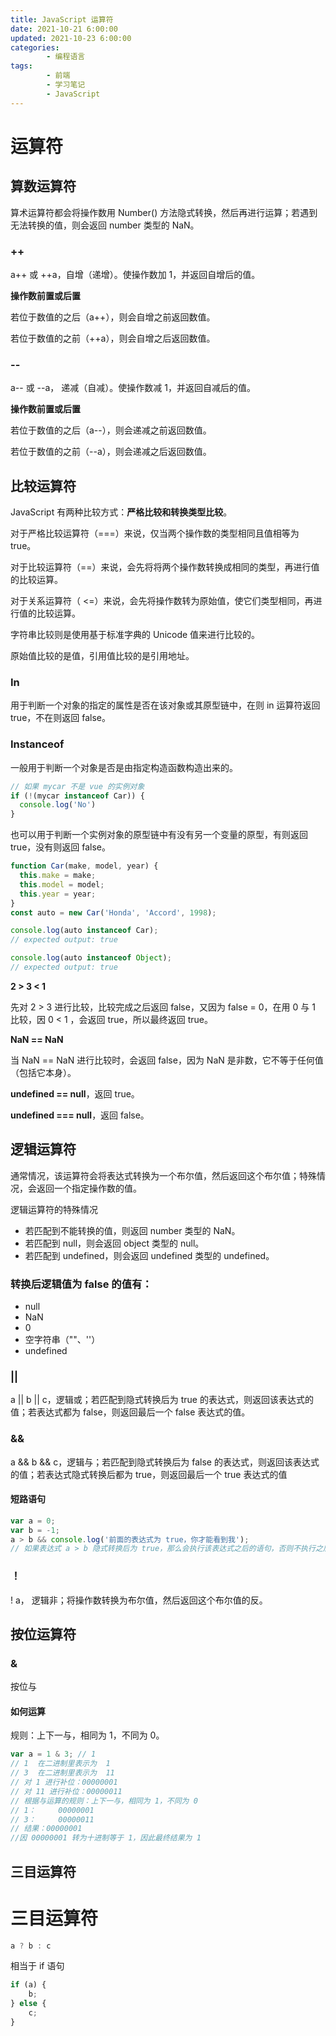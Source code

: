 ```yaml
---
title: JavaScript 运算符
date: 2021-10-21 6:00:00
updated: 2021-10-23 6:00:00
categories:
        - 编程语言
tags:
        - 前端
        - 学习笔记
        - JavaScript
---
```


# 运算符

## 算数运算符

算术运算符都会将操作数用 Number() 方法隐式转换，然后再进行运算；若遇到无法转换的值，则会返回 number 类型的 NaN。

### ++

a++ 或 ++a，自增（递增）。使操作数加 1，并返回自增后的值。

**操作数前置或后置**

若位于数值的之后（a++），则会自增之前返回数值。

若位于数值的之前（++a），则会自增之后返回数值。

### --

a-- 或 --a， 递减（自减）。使操作数减 1，并返回自减后的值。

**操作数前置或后置**

若位于数值的之后（a--），则会递减之前返回数值。

若位于数值的之前（--a），则会递减之后返回数值。

## 比较运算符

JavaScript 有两种比较方式：**严格比较和转换类型比较**。

对于严格比较运算符（===）来说，仅当两个操作数的类型相同且值相等为 true。

对于比较运算符（==）来说，会先将将两个操作数转换成相同的类型，再进行值的比较运算。

对于关系运算符（ <=）来说，会先将操作数转为原始值，使它们类型相同，再进行值的比较运算。

字符串比较则是使用基于标准字典的 Unicode 值来进行比较的。

原始值比较的是值，引用值比较的是引用地址。

### In

用于判断一个对象的指定的属性是否在该对象或其原型链中，在则 in 运算符返回 true，不在则返回 false。

### Instanceof

一般用于判断一个对象是否是由指定构造函数构造出来的。

```js
// 如果 mycar 不是 vue 的实例对象
if (!(mycar instanceof Car)) {
  console.log('No')
}
```

也可以用于判断一个实例对象的原型链中有没有另一个变量的原型，有则返回true，没有则返回 false。

```js
function Car(make, model, year) {
  this.make = make;
  this.model = model;
  this.year = year;
}
const auto = new Car('Honda', 'Accord', 1998);

console.log(auto instanceof Car);
// expected output: true

console.log(auto instanceof Object);
// expected output: true
```

**2 > 3 < 1**

先对 2 > 3 进行比较，比较完成之后返回 false，又因为 false = 0，在用 0 与 1 比较，因 0 < 1 ，会返回 true，所以最终返回 true。

**NaN == NaN**

当 NaN == NaN 进行比较时，会返回 false，因为 NaN 是非数，它不等于任何值（包括它本身）。

**undefined == null**，返回 true。

**undefined === null**，返回 false。

## 逻辑运算符

通常情况，该运算符会将表达式转换为一个布尔值，然后返回这个布尔值；特殊情况，会返回一个指定操作数的值。

逻辑运算符的特殊情况

- 若匹配到不能转换的值，则返回 number 类型的 NaN。
- 若匹配到 null，则会返回 object 类型的 null。
- 若匹配到 undefined，则会返回 undefined 类型的 undefined。

### 转换后逻辑值为 false 的值有：

- null
- NaN
- 0
- 空字符串（""、''）
- undefined

### ||

a || b || c，逻辑或；若匹配到隐式转换后为 true 的表达式，则返回该表达式的值；若表达式都为 false，则返回最后一个 false 表达式的值。

### &&

a && b && c，逻辑与；若匹配到隐式转换后为 false 的表达式，则返回该表达式的值；若表达式隐式转换后都为 true，则返回最后一个 true 表达式的值

#### 短路语句

```JavaScript
var a = 0;
var b = -1;
a > b && console.log('前面的表达式为 true，你才能看到我');
// 如果表达式 a > b 隐式转换后为 true，那么会执行该表达式之后的语句，否则不执行之后的语句。
```

### ！

! a， 逻辑非；将操作数转换为布尔值，然后返回这个布尔值的反。

## 按位运算符

### &

按位与

#### 如何运算

规则：上下一与，相同为 1，不同为 0。

```JavaScript
var a = 1 & 3; // 1
// 1  在二进制里表示为  1
// 3  在二进制里表示为  11
// 对 1 进行补位：00000001
// 对 11 进行补位：00000011
// 根据与运算的规则：上下一与，相同为 1，不同为 0
// 1：     00000001
// 3：     00000011
// 结果：00000001
//因 00000001 转为十进制等于 1，因此最终结果为 1
```

## 三目运算符

# 三目运算符

```c
a ? b : c
```

相当于 if 语句

```js
if (a) {
	b;
} else {
	c;
}
```
